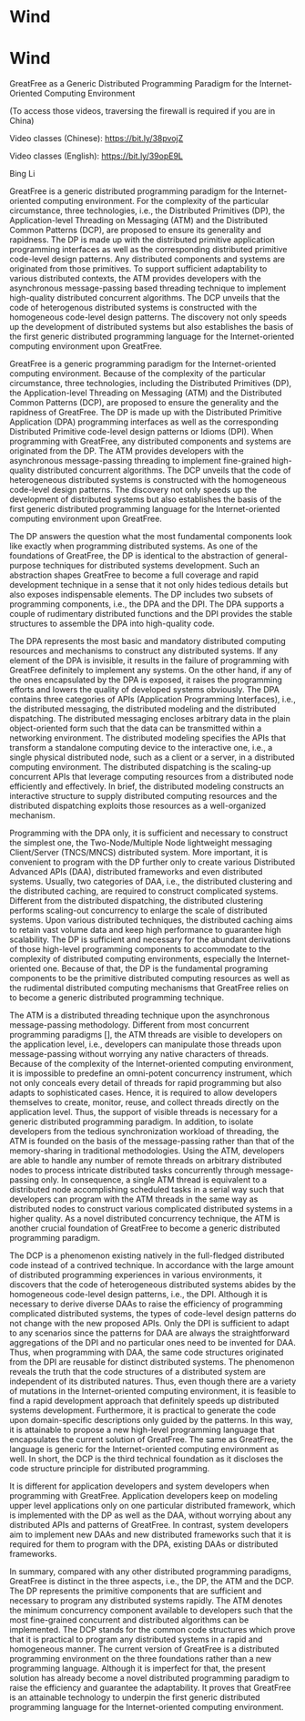 # Wind


# Wind

GreatFree as a Generic Distributed Programming Paradigm for the Internet-Oriented Computing Environment

(To access those videos, traversing the firewall is required if you are in China)

Video classes (Chinese): https://bit.ly/38pvojZ

Video classes (English): https://bit.ly/39opE9L

Bing Li

GreatFree is a generic distributed programming paradigm for the Internet-oriented computing environment. For the complexity of the particular circumstance, three technologies, i.e., the Distributed Primitives (DP), the Application-level Threading on Messaging (ATM) and the Distributed Common Patterns (DCP), are proposed to ensure its generality and rapidness. The DP is made up with the distributed primitive application programming interfaces as well as the corresponding distributed primitive code-level design patterns. Any distributed components and systems are originated from those primitives. To support sufficient adaptability to various distributed contexts, the ATM provides developers with the asynchronous message-passing based threading technique to implement high-quality distributed concurrent algorithms. The DCP unveils that the code of heterogenous distributed systems is constructed with the homogeneous code-level design patterns. The discovery not only speeds up the development of distributed systems but also establishes the basis of the first generic distributed programming language for the Internet-oriented computing environment upon GreatFree.

GreatFree is a generic programming paradigm for the Internet-oriented computing environment. Because of the complexity of the particular circumstance, three technologies, including the Distributed Primitives (DP), the Application-level Threading on Messaging (ATM) and the Distributed Common Patterns (DCP), are proposed to ensure the generality and the rapidness of GreatFree. The DP is made up with the Distributed Primitive Application (DPA) programming interfaces as well as the corresponding Distributed Primitive code-level design patterns or Idioms (DPI). When programming with GreatFree, any distributed components and systems are originated from the DP. The ATM provides developers with the asynchronous message-passing threading to implement fine-grained high-quality distributed concurrent algorithms. The DCP unveils that the code of heterogeneous distributed systems is constructed with the homogeneous code-level design patterns. The discovery not only speeds up the development of distributed systems but also establishes the basis of the first generic distributed programming language for the Internet-oriented computing environment upon GreatFree.

The DP answers the question what the most fundamental components look like exactly when programming distributed systems. As one of the foundations of GreatFree, the DP is identical to the abstraction of general-purpose techniques for distributed systems development. Such an abstraction shapes GreatFree to become a full coverage and rapid development technique in a sense that it not only hides tedious details but also exposes indispensable elements. The DP includes two subsets of programming components, i.e., the DPA and the DPI. The DPA supports a couple of rudimentary distributed functions and the DPI provides the stable structures to assemble the DPA into high-quality code.

The DPA represents the most basic and mandatory distributed computing resources and mechanisms to construct any distributed systems. If any element of the DPA is invisible, it results in the failure of programming with GreatFree definitely to implement any systems. On the other hand, if any of the ones encapsulated by the DPA is exposed, it raises the programming efforts and lowers the quality of developed systems obviously. The DPA contains three categories of APIs (Application Programming Interfaces), i.e., the distributed messaging, the distributed modeling and the distributed dispatching. The distributed messaging encloses arbitrary data in the plain object-oriented form such that the data can be transmitted within a networking environment. The distributed modeling specifies the APIs that transform a standalone computing device to the interactive one, i.e., a single physical distributed node, such as a client or a server, in a distributed computing environment. The distributed dispatching is the scaling-up concurrent APIs that leverage computing resources from a distributed node efficiently and effectively. In brief, the distributed modeling constructs an interactive structure to supply distributed computing resources and the distributed dispatching exploits those resources as a well-organized mechanism.

Programming with the DPA only, it is sufficient and necessary to construct the simplest one, the Two-Node/Multiple Node lightweight messaging Client/Server (TNCS/MNCS) distributed system. More important, it is convenient to program with the DP further only to create various Distributed Advanced APIs (DAA), distributed frameworks and even distributed systems. Usually, two categories of DAA, i.e., the distributed clustering and the distributed caching, are required to construct complicated systems. Different from the distributed dispatching, the distributed clustering performs scaling-out concurrency to enlarge the scale of distributed systems. Upon various distributed techniques, the distributed caching aims to retain vast volume data and keep high performance to guarantee high scalability. The DP is sufficient and necessary for the abundant derivations of those high-level programming components to accommodate to the complexity of distributed computing environments, especially the Internet-oriented one. Because of that, the DP is the fundamental programing components to be the primitive distributed computing resources as well as the rudimental distributed computing mechanisms that GreatFree relies on to become a generic distributed programming technique.

The ATM is a distributed threading technique upon the asynchronous message-passing methodology. Different from most concurrent programming paradigms [], the ATM threads are visible to developers on the application level, i.e., developers can manipulate those threads upon message-passing without worrying any native characters of threads. Because of the complexity of the Internet-oriented computing environment, it is impossible to predefine an omni-potent concurrency instrument, which not only conceals every detail of threads for rapid programming but also adapts to sophisticated cases. Hence, it is required to allow developers themselves to create, monitor, reuse, and collect threads directly on the application level. Thus, the support of visible threads is necessary for a generic distributed programming paradigm. In addition, to isolate developers from the tedious synchronization workload of threading, the ATM is founded on the basis of the message-passing rather than that of the memory-sharing in traditional methodologies. Using the ATM, developers are able to handle any number of remote threads on arbitrary distributed nodes to process intricate distributed tasks concurrently through message-passing only. In consequence, a single ATM thread is equivalent to a distributed node accomplishing scheduled tasks in a serial way such that developers can program with the ATM threads in the same way as distributed nodes to construct various complicated distributed systems in a higher quality. As a novel distributed concurrency technique, the ATM is another crucial foundation of GreatFree to become a generic distributed programming paradigm.

The DCP is a phenomenon existing natively in the full-fledged distributed code instead of a contrived technique. In accordance with the large amount of distributed programming experiences in various environments, it discovers that the code of heterogeneous distributed systems abides by the homogeneous code-level design patterns, i.e., the DPI. Although it is necessary to derive diverse DAAs to raise the efficiency of programming complicated distributed systems, the types of code-level design patterns do not change with the new proposed APIs. Only the DPI is sufficient to adapt to any scenarios since the patterns for DAA are always the straightforward aggregations of the DPI and no particular ones need to be invented for DAA. Thus, when programming with DAA, the same code structures originated from the DPI are reusable for distinct distributed systems. The phenomenon reveals the truth that the code structures of a distributed system are independent of its distributed natures. Thus, even though there are a variety of mutations in the Internet-oriented computing environment, it is feasible to find a rapid development approach that definitely speeds up distributed systems development. Furthermore, it is practical to generate the code upon domain-specific descriptions only guided by the patterns. In this way, it is attainable to propose a new high-level programming language that encapsulates the current solution of GreatFree. The same as GreatFree, the language is generic for the Internet-oriented computing environment as well. In short, the DCP is the third technical foundation as it discloses the code structure principle for distributed programming.

It is different for application developers and system developers when programming with GreatFree. Application developers keep on modeling upper level applications only on one particular distributed framework, which is implemented with the DP as well as the DAA, without worrying about any distributed APIs and patterns of GreatFree. In contrast, system developers aim to implement new DAAs and new distributed frameworks such that it is required for them to program with the DPA, existing DAAs or distributed frameworks.

In summary, compared with any other distributed programming paradigms, GreatFree is distinct in the three aspects, i.e., the DP, the ATM and the DCP. The DP represents the primitive components that are sufficient and necessary to program any distributed systems rapidly. The ATM denotes the minimum concurrency component available to developers such that the most fine-grained concurrent and distributed algorithms can be implemented. The DCP stands for the common code structures which prove that it is practical to program any distributed systems in a rapid and homogeneous manner. The current version of GreatFree is a distributed programming environment on the three foundations rather than a new programming language. Although it is imperfect for that, the present solution has already become a novel distributed programming paradigm to raise the efficiency and guarantee the adaptability. It proves that GreatFree is an attainable technology to underpin the first generic distributed programming language for the Internet-oriented computing environment.


